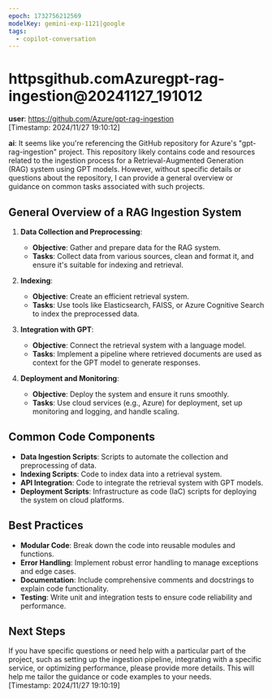 ```yaml
---
epoch: 1732756212569
modelKey: gemini-exp-1121|google
tags:
  - copilot-conversation
---
```


# httpsgithub.comAzuregpt-rag-ingestion@20241127_191012

**user**: <https://github.com/Azure/gpt-rag-ingestion>  
[Timestamp: 2024/11/27 19:10:12]

**ai**: It seems like you're referencing the GitHub repository for Azure's "gpt-rag-ingestion" project. This repository likely contains code and resources related to the ingestion process for a Retrieval-Augmented Generation (RAG) system using GPT models. However, without specific details or questions about the repository, I can provide a general overview or guidance on common tasks associated with such projects.

## General Overview of a RAG Ingestion System

1. **Data Collection and Preprocessing**:
   - **Objective**: Gather and prepare data for the RAG system.
   - **Tasks**: Collect data from various sources, clean and format it, and ensure it's suitable for indexing and retrieval.

2. **Indexing**:
   - **Objective**: Create an efficient retrieval system.
   - **Tasks**: Use tools like Elasticsearch, FAISS, or Azure Cognitive Search to index the preprocessed data.

3. **Integration with GPT**:
   - **Objective**: Connect the retrieval system with a language model.
   - **Tasks**: Implement a pipeline where retrieved documents are used as context for the GPT model to generate responses.

4. **Deployment and Monitoring**:
   - **Objective**: Deploy the system and ensure it runs smoothly.
   - **Tasks**: Use cloud services (e.g., Azure) for deployment, set up monitoring and logging, and handle scaling.

## Common Code Components

- **Data Ingestion Scripts**: Scripts to automate the collection and preprocessing of data.
- **Indexing Scripts**: Code to index data into a retrieval system.
- **API Integration**: Code to integrate the retrieval system with GPT models.
- **Deployment Scripts**: Infrastructure as code (IaC) scripts for deploying the system on cloud platforms.

## Best Practices

- **Modular Code**: Break down the code into reusable modules and functions.
- **Error Handling**: Implement robust error handling to manage exceptions and edge cases.
- **Documentation**: Include comprehensive comments and docstrings to explain code functionality.
- **Testing**: Write unit and integration tests to ensure code reliability and performance.

## Next Steps

If you have specific questions or need help with a particular part of the project, such as setting up the ingestion pipeline, integrating with a specific service, or optimizing performance, please provide more details. This will help me tailor the guidance or code examples to your needs.  
[Timestamp: 2024/11/27 19:10:19]
